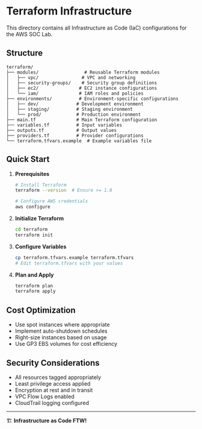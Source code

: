 # Terraform Infrastructure

This directory contains all Infrastructure as Code (IaC) configurations for the AWS SOC Lab.

## Structure

```
terraform/
├── modules/                 # Reusable Terraform modules
│   ├── vpc/                # VPC and networking
│   ├── security-groups/    # Security group definitions
│   ├── ec2/               # EC2 instance configurations
│   └── iam/               # IAM roles and policies
├── environments/          # Environment-specific configurations
│   ├── dev/              # Development environment
│   ├── staging/          # Staging environment
│   └── prod/             # Production environment
├── main.tf               # Main Terraform configuration
├── variables.tf          # Input variables
├── outputs.tf            # Output values
├── providers.tf          # Provider configurations
└── terraform.tfvars.example  # Example variables file
```

## Quick Start

1. **Prerequisites**
   ```bash
   # Install Terraform
   terraform --version  # Ensure >= 1.0
   
   # Configure AWS credentials
   aws configure
   ```

2. **Initialize Terraform**
   ```bash
   cd terraform
   terraform init
   ```

3. **Configure Variables**
   ```bash
   cp terraform.tfvars.example terraform.tfvars
   # Edit terraform.tfvars with your values
   ```

4. **Plan and Apply**
   ```bash
   terraform plan
   terraform apply
   ```

## Cost Optimization

- Use spot instances where appropriate
- Implement auto-shutdown schedules
- Right-size instances based on usage
- Use GP3 EBS volumes for cost efficiency

## Security Considerations

- All resources tagged appropriately
- Least privilege access applied
- Encryption at rest and in transit
- VPC Flow Logs enabled
- CloudTrail logging configured

---

🏗️ **Infrastructure as Code FTW!**